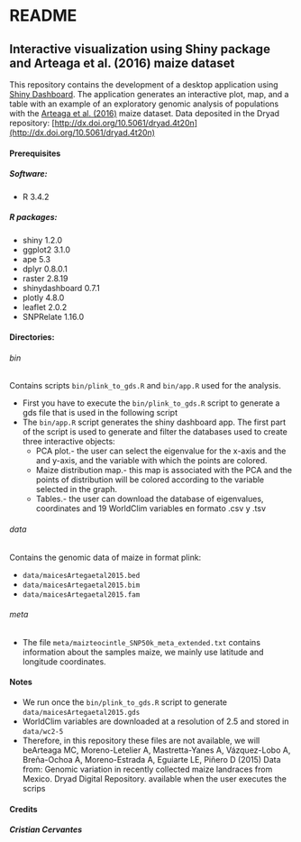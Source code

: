 # README

## Interactive visualization using Shiny package and Arteaga et al. (2016) maize dataset

This repository contains the development of a desktop application using [Shiny Dashboard](https://rstudio.github.io/shinydashboard/). The application generates an interactive plot, map, and a table with an example of an exploratory genomic analysis of populations with the [Arteaga et al. (2016)](https://www.sciencedirect.com/science/article/pii/S2213596015300714?via%3Dihub) maize dataset. Data deposited in the Dryad repository: [http://dx.doi.org/10.5061/dryad.4t20n](http://dx.doi.org/10.5061/dryad.4t20n)

#### Prerequisites
##### Software:
- R 3.4.2

##### R packages:
- shiny 1.2.0
- ggplot2 3.1.0
- ape 5.3
- dplyr 0.8.0.1
- raster 2.8.19
- shinydashboard 0.7.1
- plotly 4.8.0
- leaflet 2.0.2
- SNPRelate 1.16.0

#### Directories:
###### bin
Contains scripts `bin/plink_to_gds.R` and `bin/app.R` used for the analysis.
- First you have to execute the `bin/plink_to_gds.R` script to generate a gds file that is used in the following script
- The `bin/app.R` script generates the shiny dashboard app. The first part of the script is used to generate and filter the databases used to create three interactive objects:
   * PCA plot.- the user can select the eigenvalue for the x-axis and the and y-axis, and the variable with which the points are colored.
   * Maize distribution map.- this map is associated with the PCA and the points of distribution will be colored according to the variable selected in the graph.   
   * Tables.- the user can download the database of eigenvalues, coordinates and 19 WorldClim variables en formato .csv y .tsv

###### data
Contains the genomic data of maize in format plink:
 - `data/maicesArtegaetal2015.bed`
 - `data/maicesArtegaetal2015.bim`
 - `data/maicesArtegaetal2015.fam`

###### meta
- The file `meta/maizteocintle_SNP50k_meta_extended.txt` contains information about the samples maize, we mainly use latitude and longitude coordinates.

#### Notes
- We run once the `bin/plink_to_gds.R` script to generate `data/maicesArtegaetal2015.gds`
- WorldClim variables are downloaded at a resolution of 2.5 and stored in `data/wc2-5`
- Therefore, in this repository these files are not available, we will beArteaga MC, Moreno-Letelier A, Mastretta-Yanes A, Vázquez-Lobo A, Breña-Ochoa A, Moreno-Estrada A, Eguiarte LE, Piñero D (2015) Data from: Genomic variation in recently collected maize landraces from Mexico. Dryad Digital Repository. available when the user executes the scrips


#### Credits
##### Cristian Cervantes
